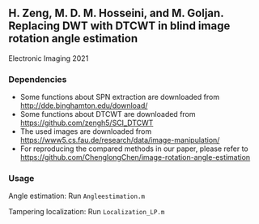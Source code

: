 
## H. Zeng, M. D. M. Hosseini, and M. Goljan. Replacing DWT with DTCWT in blind image rotation angle estimation

Electronic Imaging 2021

### Dependencies
- Some functions about SPN extraction are downloaded from 
  http://dde.binghamton.edu/download/
- Some functions about DTCWT are downloaded from 
  https://github.com/zengh5/SCI_DTCWT
- The used images are downloaded from
  https://www5.cs.fau.de/research/data/image-manipulation/
- For reproducing the compared methods in our paper, please refer to
  https://github.com/ChenglongChen/image-rotation-angle-estimation

### Usage

Angle estimation: Run `Angleestimation.m` 

Tampering localization: Run `Localization_LP.m` 